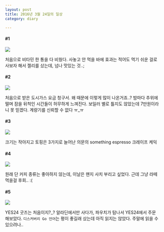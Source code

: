 ```yaml
---
layout: post
title: 2016년 3월 24일의 일상
category: diary

---
```


#### #1
![](__imgUrl__/1.jpg)

처음으로 비타민 한 통을 다 비웠다. 사놓고 안 먹을 바에 효과는 적어도 먹기 쉬운 걸로 사보자 해서 젤리를 샀는데, 넘나 맛있는 것..;

#### #2
![](__imgUrl__/2.jpg)

처음으로 받은 도시가스 요금 청구서. 왜 때문에 이렇게 많이 나온거죠..? 밤마다 추위에 떨며 잠을 뒤척인 시간들이 허무하게 느껴진다. 보일러 별로 틀지도 않았는데 7만원이라니 못 믿겠다. 계량기를 신뢰할 수 없다 ㅠ_ㅠ

#### #3
![](__imgUrl__/3.jpg)

크기는 작아지고 토핑은 3가지로 늘어난 의문의 something espresso 크레이프 케익

#### #4
![](__imgUrl__/4.jpg)

원래 단 커피 종류는 좋아하지 않는데, 이날은 왠지 사치 부리고 싶었다. 근데 그냥 라떼 먹을걸 후회.. :(

#### #5
![](__imgUrl__/5.jpg)

YES24 굿즈는 처음이지?_? 알라딘에서만 사다가, 파우치가 탐나서 YES24에서 주문해보았다. `디스커버리 Go 언어`는 평이 좋길래 샀는데 아직 읽지는 않았다. 주말에 읽을 수 있으려나..
